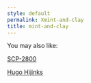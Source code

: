 ```yaml
---
style: default
permalink: Xmint-and-clay
title: mint-and-clay
---
```

You may also like:

[SCP-2800](http://scp-wiki.net/scp-2800)

[Hugo Hijinks](http://scp-wiki.net/hugo-hijinks)
